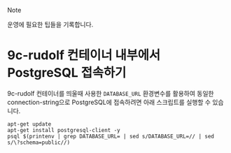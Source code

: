 > [!NOTE]
> 운영에 필요한 팁들을 기록합니다.

# 9c-rudolf 컨테이너 내부에서 PostgreSQL 접속하기

9c-rudolf 컨테이너를 띄울때 사용한 `DATABASE_URL` 환경변수를 활용하여 동일한 connection-string으로 PostgreSQL에 접속하려면 아래 스크립트를 실행할 수 있습니다.

```
apt-get update
apt-get install postgresql-client -y
psql $(printenv | grep DATABASE_URL= | sed s/DATABASE_URL=// | sed s/\?schema=public//)
```
